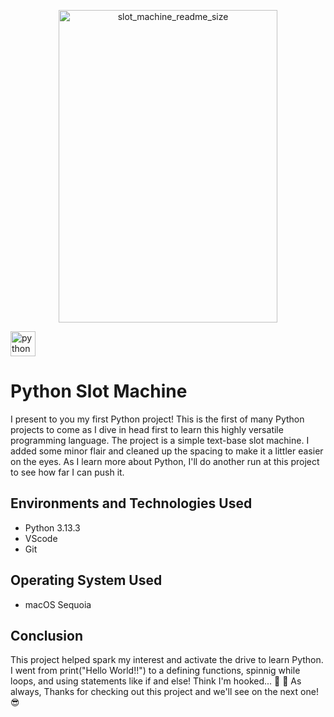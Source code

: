 <p align="center">
  <img width="350" height="500" alt="slot_machine_readme_size" src="https://github.com/user-attachments/assets/2db4144e-668d-485d-a0f9-6a8d9758e7eb"

</p>

<div align="left">
  <img src="https://cdn.jsdelivr.net/gh/devicons/devicon/icons/python/python-original.svg" height="40" alt="python logo"  /></div>
  <h1>Python Slot Machine</h1>

<p> I present to you my first Python project! This is the first of many Python projects to come as I dive in head first to learn this highly versatile programming language. The project is a simple text-base slot machine. I added some minor flair and cleaned up the spacing to make it a littler easier on the eyes. As I learn more about Python, I'll do another run at this project to see how far I can push it.
<br />

<h2>Environments and Technologies Used</h2>

- Python 3.13.3
- VScode
- Git

<h2>Operating System Used </h2>

- macOS Sequoia

<h2>Conclusion</h2>

<p> This project helped spark my interest and activate the drive to learn Python. I went from print("Hello World!!") to a defining functions, spinnig while loops, and using statements like if and else! Think I'm hooked... 🤔 🤣  As always, Thanks for checking out this project and we'll see on the next one! 😎</p>
